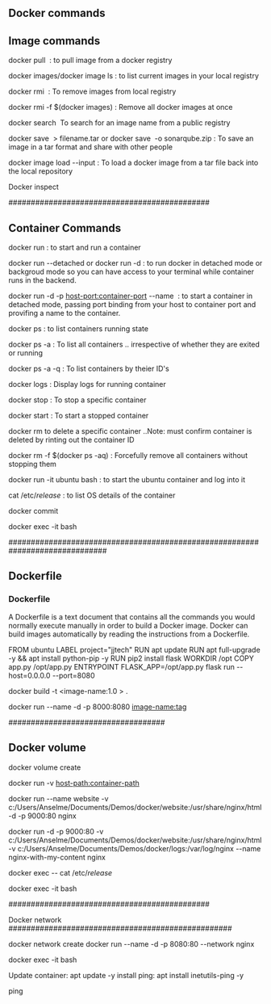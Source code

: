 
## Docker commands

## Image commands

docker pull <image name:tag> : to pull image from a docker registry

docker images/docker image ls : to list current images in your local registry

docker rmi <image name:tag> : To remove images from local registry

docker rmi -f $(docker images) : Remove all docker images at once

docker search <image name> To search for an image name from a public registry

docker save <image name>  >  filename.tar or docker save <image name> -o sonarqube.zip  : To save an image in a tar format and share with other people

docker image load --input <file-name> : To load a docker image from a tar file back into the local repository

Docker inspect <image name>

#############################################
## Container Commands

docker run <image name>: to start and run a container

docker run --detached or docker run -d : to run docker in detached mode or backgroud mode so you can have access to your terminal while container runs in the backend.

docker run -d -p <host-port:container-port> --name <container name> <image> : to start a container in detached mode, passing  port binding from your host to container port and provifing a name to the container.

docker ps : to list containers running state

docker ps -a : To list all containers .. irrespective of whether they are exited or running

docker ps -a -q : To list containers by theier ID's

docker logs <docker containe-ID> : Display logs for running container

docker stop <container ID> : To stop a specific container 

docker start <container ID> : To start a stopped container

docker rm <container ID> to delete a specific container ..Note: must confirm container is deleted by rinting out the container ID

docker rm -f $(docker ps -aq) : Forcefully remove all containers without stopping them

docker run -it ubuntu bash : to start the ubuntu container and log into it

cat /etc/*release* : to list OS details of the container

docker commit <container ID> <name>

docker exec -it <containerID> bash

##############################################################################

## Dockerfile

### Dockerfile

A Dockerfile is a text document that contains all the commands you would normally execute manually in order to build a Docker image. Docker can build images automatically by reading the instructions from a Dockerfile.

FROM ubuntu
LABEL project="jjtech"
RUN apt update
RUN apt full-upgrade -y && apt install python-pip -y
RUN pip2 install flask
WORKDIR /opt
COPY app.py /opt/app.py
ENTRYPOINT FLASK_APP=/opt/app.py flask run --host=0.0.0.0 --port=8080


docker build -t <image-name:1.0 > .

docker run --name <container name> -d -p 8000:8080 <image-name:tag>



###################################
## Docker volume

docker volume create <volume name>

docker run -v <host-path:container-path> <image>

docker run --name website -v c:/Users/Anselme/Documents/Demos/docker/website:/usr/share/nginx/html -d -p 9000:80 nginx

docker run -d -p 9000:80 -v c:/Users/Anselme/Documents/Demos/docker/website:/usr/share/nginx/html -v c:/Users/Anselme/Documents/Demos/docker/logs:/var/log/nginx --name nginx-with-my-content nginx


docker exec <cont-ID> -- cat /etc/*release*

docker exec -it <name of container> bash 


#############################################

Docker network
##################################################

docker network create <name of network>
docker run --name <name of container> -d -p 8080:80 --network <name of network> nginx

docker exec -it <name of container> bash 

 Update container: apt update -y
 install ping: apt install inetutils-ping -y

 ping <ip of other container>

